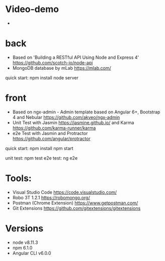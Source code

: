 # Video-demo 
- 

# back

- Based on 'Building a RESTful API Using Node and Express 4' https://github.com/scotch-io/node-api
- MongoDB database by mLab https://mlab.com/

quick start:
npm install
node server

# front

- Based on ngx-admin - Admin template based on Angular 6+, Bootstrap 4 and Nebular https://github.com/akveo/ngx-admin
- Unit Test with Jasmin https://jasmine.github.io/ and Karma https://github.com/karma-runner/karma
- e2e Test with Jasmin and Protractor https://github.com/angular/protractor

quick start:
npm install
npm start

unit test: npm test
e2e test: ng e2e

# Tools: 
- Visual Studio Code https://code.visualstudio.com/
- Robo 3T 1.2.1 https://robomongo.org/
- Postman (Chrome Extension) https://www.getpostman.com/
- Git Extensions https://github.com/gitextensions/gitextensions

# Versions
- node v8.11.3
- npm 6.1.0
- Angular CLI v6.0.0

